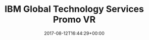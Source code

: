 ---
layout: post
title: IBM Global Technology Services Promo VR
date: 2017-08-12T16:44:29+00:00
project: true
categories:
  - code
  - projects
  - technology
  - VR
tags:
  - projects
description: Experiential introduction to Watson powered infrastructure tools 
tech:
 - Oculus Rift
 - C#
 - Unity
 - Zenject
video: 201068644
---